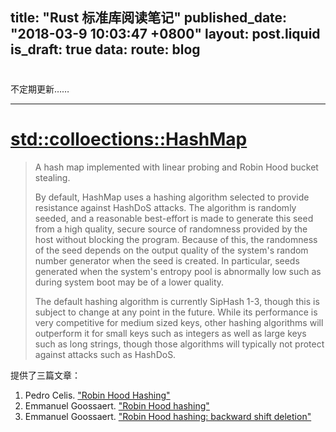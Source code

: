 title: "Rust 标准库阅读笔记"
published_date: "2018-03-9 10:03:47 +0800"
layout: post.liquid
is_draft: true
data:
  route: blog
---
# 
不定期更新……

---

# [std::colloections::HashMap](https://doc.rust-lang.org/std/collections/struct.HashMap.html)
> A hash map implemented with linear probing and Robin Hood bucket stealing.   
>
> By default, HashMap uses a hashing algorithm selected to provide resistance against HashDoS attacks. The algorithm is randomly seeded, and a reasonable best-effort is made to generate this seed from a high quality, secure source of randomness provided by the host without blocking the program. Because of this, the randomness of the seed depends on the output quality of the system's random number generator when the seed is created. In particular, seeds generated when the system's entropy pool is abnormally low such as during system boot may be of a lower quality.  
> 
>The default hashing algorithm is currently SipHash 1-3, though this is subject to change at any point in the future. While its performance is very competitive for medium sized keys, other hashing algorithms will outperform it for small keys such as integers as well as large keys such as long strings, though those algorithms will typically not protect against attacks such as HashDoS.


提供了三篇文章：
1. Pedro Celis. ["Robin Hood Hashing"](https://cs.uwaterloo.ca/research/tr/1986/CS-86-14.pdf)
2. Emmanuel Goossaert. [ "Robin Hood hashing" ](http://codecapsule.com/2013/11/11/robin-hood-hashing/)
3. Emmanuel Goossaert. [ "Robin Hood hashing: backward shift deletion" ](http://codecapsule.com/2013/11/17/robin-hood-hashing-backward-shift-deletion/)

